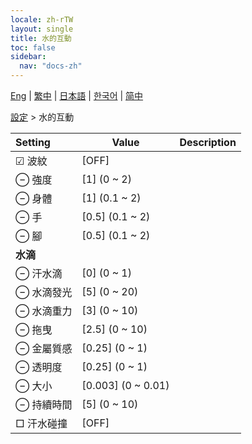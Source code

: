 ```yaml
---
locale: zh-rTW
layout: single
title: 水的互動
toc: false
sidebar:
  nav: "docs-zh"
---
```

[Eng](/dancexr/menu/2025.4/actor/water_interaction) | [繁中](/tw/dancexr/menu/2025.4/actor/water_interaction) | [日本語](/jp/dancexr/menu/2025.4/actor/water_interaction) | [한국어](/kr/dancexr/menu/2025.4/actor/water_interaction) | [简中](/zh/dancexr/menu/2025.4/actor/water_interaction)

[設定](../menu#設定) > 水的互動



| Setting | Value | Description |
| :--- | --- | :--- |
|<nobr> ☑ 波紋</nobr>| [OFF] | 
|<nobr> ⊖ 強度</nobr>| [1] (0 ~ 2) | 
|<nobr> ⊖ 身體</nobr>| [1] (0.1 ~ 2) | 
|<nobr> ⊖ 手</nobr>| [0.5] (0.1 ~ 2) | 
|<nobr> ⊖ 腳</nobr>| [0.5] (0.1 ~ 2) | 
|<nobr> <b>水滴</b></nobr>|| 
|<nobr> ⊖ 汗水滴</nobr>| [0] (0 ~ 1) | 
|<nobr> ⊖ 水滴發光</nobr>| [5] (0 ~ 20) | 
|<nobr> ⊖ 水滴重力</nobr>| [3] (0 ~ 10) | 
|<nobr> ⊖ 拖曳</nobr>| [2.5] (0 ~ 10) | 
|<nobr> ⊖ 金屬質感</nobr>| [0.25] (0 ~ 1) | 
|<nobr> ⊖ 透明度</nobr>| [0.25] (0 ~ 1) | 
|<nobr> ⊖ 大小</nobr>| [0.003] (0 ~ 0.01) | 
|<nobr> ⊖ 持續時間</nobr>| [5] (0 ~ 10) | 
|<nobr> □ 汗水碰撞</nobr>| [OFF] | 
